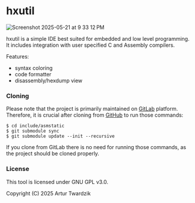 # hxutil
![Screenshot 2025-05-21 at 9 33 12 PM](https://github.com/user-attachments/assets/ac7f20b6-8e7f-49ee-a1e1-7e959d0074f7)


hxutil is a simple IDE best suited for embedded and low level programming. It includes integration with user specified C and Assembly compilers.

Features:
- syntax coloring
- code formatter
- disassembly/hexdump view

### Cloning
Please note that the project is primarily maintained on [GitLab](https://gitlab.com/atwardzik/hxdump) platform. Therefore, it is crucial after cloning from [GitHub](https://github.com/atwardzik/hxutil/) to run those commands:
```console
$ cd include/asmstatic
$ git submodule sync
$ git submodule update --init --recursive
```
If you clone from GitLab there is no need for running those commands, as the project should be cloned properly.

### License
This tool is licensed under GNU GPL v3.0.

Copyright (C) 2025  Artur Twardzik
